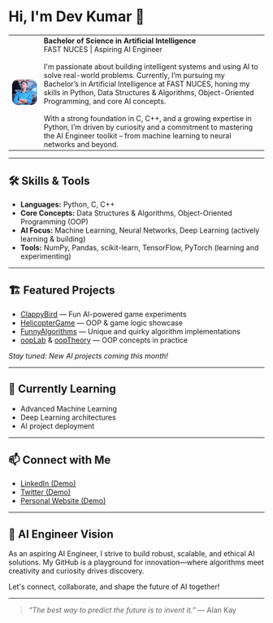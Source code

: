 # Hi, I'm Dev Kumar 👋

<table>
  <tr>
    <td>
      <img src="dev.jpeg" alt="Dev Kumar - AI Engineer Profile" width="150" align="left" style="margin-right: 20px; border-radius: 12px;" />
    </td>
    <td>
      <strong>Bachelor of Science in Artificial Intelligence</strong><br>
      FAST NUCES | Aspiring AI Engineer
      <br><br>
      I'm passionate about building intelligent systems and using AI to solve real-world problems. Currently, I’m pursuing my Bachelor’s in Artificial Intelligence at FAST NUCES, honing my skills in Python, Data Structures & Algorithms, Object-Oriented Programming, and core AI concepts.
      <br><br>
      With a strong foundation in C, C++, and a growing expertise in Python, I’m driven by curiosity and a commitment to mastering the AI Engineer toolkit – from machine learning to neural networks and beyond.
    </td>
  </tr>
</table>

---

## 🛠️ Skills & Tools

- **Languages:** Python, C, C++
- **Core Concepts:** Data Structures & Algorithms, Object-Oriented Programming (OOP)
- **AI Focus:** Machine Learning, Neural Networks, Deep Learning (actively learning & building)
- **Tools:** NumPy, Pandas, scikit-learn, TensorFlow, PyTorch (learning and experimenting)

---

## 🏗️ Featured Projects

- [ClappyBird](https://github.com/R4F4I/ClappyBird) — Fun AI-powered game experiments
- [HelicopterGame](https://github.com/devutmani/HelicopterGame) — OOP & game logic showcase
- [FunnyAlgorithms](https://github.com/devutmani/FunnyAlgorithms) — Unique and quirky algorithm implementations
- [oopLab](https://github.com/devutmani/oopLab) & [oopTheory](https://github.com/devutmani/oopTheory) — OOP concepts in practice

*Stay tuned: New AI projects coming this month!*

---

## 🌱 Currently Learning

- Advanced Machine Learning
- Deep Learning architectures
- AI project deployment

---

## 📫 Connect with Me

- [LinkedIn (Demo)](https://linkedin.com/in/demo)
- [Twitter (Demo)](https://twitter.com/demo)
- [Personal Website (Demo)](https://demo.dev)

---

## 🤖 AI Engineer Vision

As an aspiring AI Engineer, I strive to build robust, scalable, and ethical AI solutions. My GitHub is a playground for innovation—where algorithms meet creativity and curiosity drives discovery.

Let's connect, collaborate, and shape the future of AI together!

---

> *“The best way to predict the future is to invent it.”* — Alan Kay
